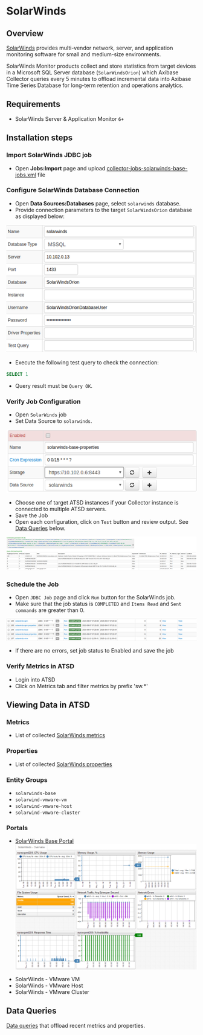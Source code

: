 # SolarWinds

## Overview

[SolarWinds](http://www.solarwinds.com/) provides multi-vendor network, server, and application monitoring software for small and medium-size environments.

SolarWinds Monitor products collect and store statistics from target devices in a Microsoft SQL Server database (`SolarWindsOrion`) which Axibase Collector queries every 5 minutes to offload incremental data into Axibase Time Series Database for long-term retention and operations analytics.


## Requirements

- SolarWinds Server & Application Monitor `6+`

## Installation steps

### Import SolarWinds JDBC job

* Open **Jobs:Import** page and upload [collector-jobs-solarwinds-base-jobs.xml](collector-jobs-solarwinds-base-jobs.xml) file

### Configure SolarWinds Database Connection

* Open **Data Sources:Databases** page, select `solarwinds` database.
* Provide connection parameters to the target `SolarWindsOrion` database as displayed below:

![](images/solarwinds-datasource.png)

* Execute the following test query to check the connection:

```SQL
SELECT 1
```

* Query result must be `Query OK`.


### Verify Job Configuration

* Open `SolarWinds` job
* Set Data Source to `solarwinds`.

![](images/solarwinds-job.png)

* Choose one of target ATSD instances if your Collector instance is connected to multiple ATSD servers.
* Save the Job
* Open each configuration, click on `Test` button and review output. See [Data Queries](#data-queries) below.

![](images/test_result.png)

### Schedule the Job

* Open `JDBC Job` page and click `Run` button for the SolarWinds job.
* Make sure that the job status is `COMPLETED` and `Items Read` and `Sent commands` are greater than 0.

![](images/test_run.png)

* If there are no errors, set job status to Enabled and save the job

### Verify Metrics in ATSD

* Login into ATSD
* Click on Metrics tab and filter metrics by prefix 'sw.*'

## Viewing Data in ATSD

### Metrics

* List of collected [SolarWinds metrics](metric-list.md)

### Properties

* List of collected [SolarWinds properties](properties-list.md)

### Entity Groups

- `solarwinds-base`
- `solarwind-vmware-vm`
- `solarwind-vmware-host`
- `solarwind-vmware-cluster`

### Portals

* [SolarWinds Base Portal](http://apps.axibase.com/chartlab/c19d5ee7)
![](images/solarwinds_base_portal_31.png)

- SolarWinds - VMware VM
- SolarWinds - VMware Host
- SolarWinds - VMware Cluster

## Data Queries

[Data queries](data-queries.md) that offload recent metrics and properties.
